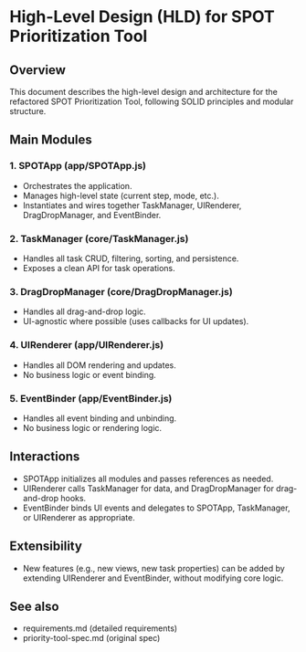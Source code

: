 # High-Level Design (HLD) for SPOT Prioritization Tool

## Overview
This document describes the high-level design and architecture for the refactored SPOT Prioritization Tool, following SOLID principles and modular structure.

## Main Modules

### 1. SPOTApp (app/SPOTApp.js)
- Orchestrates the application.
- Manages high-level state (current step, mode, etc.).
- Instantiates and wires together TaskManager, UIRenderer, DragDropManager, and EventBinder.

### 2. TaskManager (core/TaskManager.js)
- Handles all task CRUD, filtering, sorting, and persistence.
- Exposes a clean API for task operations.

### 3. DragDropManager (core/DragDropManager.js)
- Handles all drag-and-drop logic.
- UI-agnostic where possible (uses callbacks for UI updates).

### 4. UIRenderer (app/UIRenderer.js)
- Handles all DOM rendering and updates.
- No business logic or event binding.

### 5. EventBinder (app/EventBinder.js)
- Handles all event binding and unbinding.
- No business logic or rendering logic.

## Interactions
- SPOTApp initializes all modules and passes references as needed.
- UIRenderer calls TaskManager for data, and DragDropManager for drag-and-drop hooks.
- EventBinder binds UI events and delegates to SPOTApp, TaskManager, or UIRenderer as appropriate.

## Extensibility
- New features (e.g., new views, new task properties) can be added by extending UIRenderer and EventBinder, without modifying core logic.

## See also
- requirements.md (detailed requirements)
- priority-tool-spec.md (original spec)

